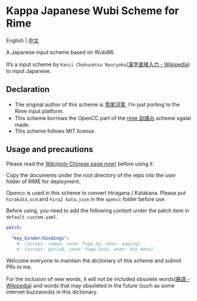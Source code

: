 # Kappa Japanese Wubi Scheme for Rime

English | [中文](https://github.com/momijineko/Rime-KappaJP/blob/master/README_zh.md)

A Japanese input scheme based on Wubi86.

It’s a input scheme by `Kanji Chokusetsu Nyuryoku`([漢字直接入力 - Wikipedia](https://ja.wikipedia.org/wiki/漢字直接入力)) to input Japanese.

## Declaration

- The original author of this scheme is [零尾河童](https://github.com/zerobikappa/rime-kappajp86), I’m just porting to the Rime input platform.
- This scheme borrows the OpenCC part of the [rime 訓讀み](https://github.com/sgalal/rime-kunyomi) scheme sgalal made.
- This scheme follows MIT license.

## Usage and precautions

Please read the [Wiki(only Chinese page now)](https://github.com/momijineko/Rime-KappaJP/wiki) before using it.

Copy the documents under the root directory of the repo into the user folder of RIME for deployment.

Opencc is used in this scheme to convert Hiragana / Katakana. Please put ` hirakata.ocd ` and  ` hira2 kata.json ` in the `opencc` folder before use.

Before using, you need to add the following content under the patch item in `default.custom.yaml`.

```yaml
patch:
  ...
  "key_binder/bindings":
    #- {accept: comma, send: Page_Up, when: paging}
    #- {accept: period, send: Page_Down, when: has_menu}
```

Welcome everyone to maintain the dictionary of this scheme and  submit PRs to me.

For the inclusion of new words, it will not be included obsolete words([廃語 - Wikipedia](https://ja.wikipedia.org/wiki/廃語)) and words that may obsoleted in the future (such as some internet buzzwords) in this dictionary.

